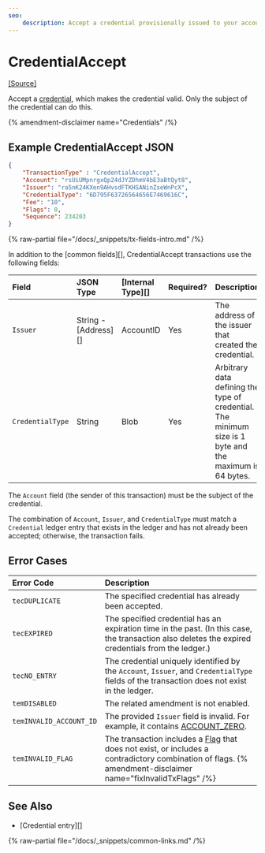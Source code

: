 ```yaml
---
seo:
    description: Accept a credential provisionally issued to your account.
---
```

# CredentialAccept
[[Source]](https://github.com/XRPLF/rippled/blob/master/src/xrpld/app/tx/detail/Credentials.cpp "Source")

Accept a [credential](../../../../concepts/decentralized-storage/credentials.md), which makes the credential valid. Only the subject of the credential can do this.

{% amendment-disclaimer name="Credentials" /%}

## Example CredentialAccept JSON

```json
{
    "TransactionType" : "CredentialAccept",
    "Account": "rsUiUMpnrgxQp24dJYZDhmV4bE3aBtQyt8",
    "Issuer": "ra5nK24KXen9AHvsdFTKHSANinZseWnPcX",
    "CredentialType": "6D795F63726564656E7469616C",
    "Fee": "10",
    "Flags": 0,
    "Sequence": 234203
}
```

{% raw-partial file="/docs/_snippets/tx-fields-intro.md" /%}

In addition to the [common fields][], CredentialAccept transactions use the following fields:

| Field            | JSON Type        | [Internal Type][] | Required? | Description |
|:-----------------|:-----------------|:------------------|:----------|:------------|
| `Issuer`         | String - [Address][] | AccountID     | Yes       | The address of the issuer that created the credential. |
| `CredentialType` | String           | Blob              | Yes       | Arbitrary data defining the type of credential. The minimum size is 1 byte and the maximum is 64 bytes. |

The `Account` field (the sender of this transaction) must be the subject of the credential.

The combination of `Account`, `Issuer`, and `CredentialType` must match a `Credential` ledger entry that exists in the ledger and has not already been accepted; otherwise, the transaction fails.

## Error Cases

| Error Code | Description |
|:-----------|:------------|
| `tecDUPLICATE` | The specified credential has already been accepted. |
| `tecEXPIRED` | The specified credential has an expiration time in the past. (In this case, the transaction also deletes the expired credentials from the ledger.) |
| `tecNO_ENTRY` | The credential uniquely identified by the `Account`, `Issuer`, and `CredentialType` fields of the transaction does not exist in the ledger. |
| `temDISABLED` | The related amendment is not enabled. |
| `temINVALID_ACCOUNT_ID` | The provided `Issuer` field is invalid. For example, it contains [ACCOUNT_ZERO](../../../../concepts/accounts/addresses.md#special-addresses). |
| `temINVALID_FLAG` | The transaction includes a [Flag](../common-fields.md#flags-field) that does not exist, or includes a contradictory combination of flags. {% amendment-disclaimer name="fixInvalidTxFlags" /%} |

## See Also

- [Credential entry][]

{% raw-partial file="/docs/_snippets/common-links.md" /%}
